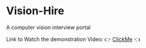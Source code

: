 # Vision-Hire
A computer vision interview portal

Link to Watch the demonstration Video: 👉 [ClickMe](https://youtu.be/caa6na5b82A?si=2OnfX1tISzD0gLkn) 👈

